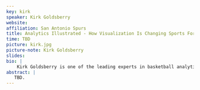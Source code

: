 ```yaml
---
key: kirk
speaker: Kirk Goldsberry
website: 
affiliation: San Antonio Spurs
title: Analytics Illustrated - How Visualization Is Changing Sports Forever 
time: TBD
picture: kirk.jpg
picture-note: Kirk Goldsberry
slides: 
bio: |
    Kirk Goldsberry is one of the leading experts in basketball analytics, a booming new field that has taken the sport by storm. He is currently the Vice President of Strategic Research for the San Antonio Spurs and the chief analytics consultant for USA Basketball. Previously a staff writer at Grantland and [FiveThirtyEight.com](http://FiveThirtyEight.com), he has written hundreds of articles about the NBA. Prior to his writing career, Goldsberry worked as a professor at Harvard University and Michigan State University.
abstract: |
   TBD. 
---
```


